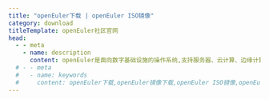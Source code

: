 ```yaml
---
title: "openEuler下载 | openEuler ISO镜像"
category: download
titleTemplate: openEuler社区官网
head:
  - - meta
    - name: description
      content: openEuler是面向数字基础设施的操作系统,支持服务器、云计算、边缘计算、嵌入式等应用场景,支持多样性计算,致力于提供安全、稳定、易用的开源服务器Linux操作系统。欢迎访问openEuler官网，下载使用。
  # - - meta
  #   - name: keywords
  #     content: openEuler下载,openEuler镜像下载,openEuler ISO镜像,openEuler社区官网,openEuler镜像,开源Linux系统
---
```

<script setup lang="ts">
  import TheCommercialRelease from "~@/views/download/TheCommercialRelease.vue"
</script>

<TheCommercialRelease />
